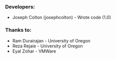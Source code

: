 ### Developers:

- Joseph Colton (josephcolton) - Wrote code (1.0)

### Thanks to:

- Ram Durairajan - University of Oregon
- Reza Rejaie - University of Oregon
- Eyal Zohar - VMWare

